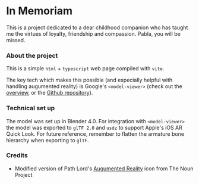# In Memoriam

This is a project dedicated to a dear childhood companion who has taught me the virtues of loyalty, friendship and compassion. Pabla, you will be missed.

### About the project

This is a simple `html` + `typescript` web page compiled with `vite`. 

The key tech which makes this possible (and especially helpful with handling augumented reality) is Google's `<model-viewer>` (check out the [overview](https://modelviewer.dev/), or the [Github repository](https://github.com/google/model-viewer)).

### Technical set up

The model was set up in Blender 4.0. For integration with `<model-viewer>` the model was exported to `glTF 2.0` and `usdz` to support Apple's iOS AR Quick Look. For future reference, remember to flatten the armature bone hierarchy when exporting to `glTF`.

### Credits

- Modified version of Path Lord's [Augumented Reality](https://thenounproject.com/icon/augmented-reality-1741261/) icon from The Noun Project